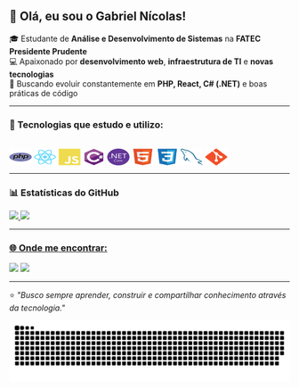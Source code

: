 ## 👋 Olá, eu sou o Gabriel Nícolas!

🎓 Estudante de **Análise e Desenvolvimento de Sistemas** na **FATEC Presidente Prudente**  
💻 Apaixonado por **desenvolvimento web**, **infraestrutura de TI** e **novas tecnologias**  
🚀 Buscando evoluir constantemente em **PHP, React, C# (.NET)** e boas práticas de código  

---

### 🧠 Tecnologias que estudo e utilizo:
<div style="display: inline_block"><br>
  <img align="center" alt="Gabriel-PHP" height="30" width="40" src="https://raw.githubusercontent.com/devicons/devicon/master/icons/php/php-original.svg">
  <img align="center" alt="Gabriel-React" height="30" width="40" src="https://raw.githubusercontent.com/devicons/devicon/master/icons/react/react-original.svg">
  <img align="center" alt="Gabriel-Js" height="30" width="40" src="https://raw.githubusercontent.com/devicons/devicon/master/icons/javascript/javascript-plain.svg">
  <img align="center" alt="Gabriel-Csharp" height="30" width="40" src="https://raw.githubusercontent.com/devicons/devicon/master/icons/csharp/csharp-original.svg">
  <img align="center" alt="Gabriel-DotNet" height="30" width="40" src="https://raw.githubusercontent.com/devicons/devicon/master/icons/dotnetcore/dotnetcore-original.svg">
  <img align="center" alt="Gabriel-HTML" height="30" width="40" src="https://raw.githubusercontent.com/devicons/devicon/master/icons/html5/html5-original.svg">
  <img align="center" alt="Gabriel-CSS" height="30" width="40" src="https://raw.githubusercontent.com/devicons/devicon/master/icons/css3/css3-original.svg">
  <img align="center" alt="Gabriel-MySQL" height="30" width="40" src="https://raw.githubusercontent.com/devicons/devicon/master/icons/mysql/mysql-original.svg">
  <img align="center" alt="Gabriel-Git" height="30" width="40" src="https://raw.githubusercontent.com/devicons/devicon/master/icons/git/git-original.svg">
</div>

---

### 📊 Estatísticas do GitHub
<div>
  <a href="https://github.com/GabrielNick">
  <img height="160em" src="https://github-readme-stats.vercel.app/api?username=GabrielNick&show_icons=true&theme=tokyonight&include_all_commits=true&count_private=true"/>
  <img height="160em" src="https://github-readme-stats.vercel.app/api/top-langs/?username=GabrielNick&layout=compact&langs_count=7&theme=tokyonight"/>
</div>

---

### 🌐 Onde me encontrar:
<div>
  <a href="mailto:gabriel_nike02@hotmail.com"><img src="https://img.shields.io/badge/-Outlook-0078D4?style=for-the-badge&logo=microsoftoutlook&logoColor=white"></a>
  <a href="https://github.com/GabrielNick" target="_blank"><img src="https://img.shields.io/badge/GitHub-171515?style=for-the-badge&logo=github&logoColor=white"></a>
</div>

---

⭐ *"Busco sempre aprender, construir e compartilhar conhecimento através da tecnologia."*

<picture align="center">
  <source media="(prefers-color-scheme: dark)" srcset="https://raw.githubusercontent.com/mari4souza/mari4souza/output/github-contribution-grid-snake-dark.svg">
  <source media="(prefers-color-scheme: light)" srcset="https://raw.githubusercontent.com/mari4souza/mari4souza/output/github-contribution-grid-snake-dark.svg">
  <img align="center" alt="github contribution grid snake animation" src="https://raw.githubusercontent.com/mari4souza/mari4souza/output/github-contribution-grid-snake.svg">
</picture>
